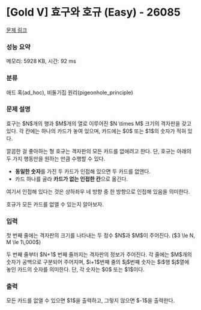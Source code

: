# [Gold V] 효구와 호규 (Easy) - 26085 

[문제 링크](https://www.acmicpc.net/problem/26085) 

### 성능 요약

메모리: 5928 KB, 시간: 92 ms

### 분류

애드 혹(ad_hoc), 비둘기집 원리(pigeonhole_principle)

### 문제 설명

<p>효구는 $N$개의 행과 $M$개의 열로 이루어진 $N \times M$ 크기의 격자판을 갖고 있다. 각 칸에는 하나의 카드가 놓여 있으며, 카드에는 $0$ 또는 $1$의 숫자가 적혀 있다.</p>

<p>깔끔한 걸 좋아하는 형 호규는 격자판의 모든 카드를 없애려고 한다. 단, 호규는 아래의 두 가지 행동만을 원하는 만큼 수행할 수 있다.</p>

<ul>
	<li><strong>동일한 숫자</strong>를 가진 두 카드가 인접해 있으면 두 카드를 없앤다.</li>
	<li>카드 하나를 골라 <strong>카드가 없는 인접한 칸</strong>으로 옮긴다.</li>
</ul>

<p>여기서 인접해 있다는 것은 상하좌우 네 방향 중 한 방향으로 인접해 있음을 의미한다.</p>

<p>호규가 모든 카드를 없앨 수 있는지 알아보자.</p>

### 입력 

 <p>첫 번째 줄에는 격자판의 크기를 나타내는 두 정수 $N$과 $M$이 주어진다. ($3 \le N, M \le 1\,000$)</p>

<p>두 번째 줄부터 $N+1$ 번째 줄까지는 격자판의 정보가 주어진다. 각 줄에는 $M$개의 숫자가 공백으로 구분되어 주어지며, $i+1$번째 줄의 $j$번째 숫자는 $i$행 $j$열에 놓인 카드의 숫자를 의미한다. 단, 각 숫자는 $0$ 또는 $1$이다.</p>

### 출력 

 <p>모든 카드를 없앨 수 있으면 $1$을 출력하고, 그렇지 않으면 $-1$을 출력한다.</p>

